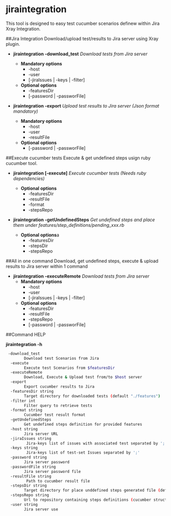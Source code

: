 # jiraintegration

This tool is designed to easy test cucumber scenarios definew within Jira Xray Integration.

##Jira Integration
Download/upload test/results to Jira server using Xray plugin.

* **jiraintegration -download_test** *Download tests from Jira server*
  * **Mandatory options**
    * -host 
    * -user
    * [-jiraIssues | -keys | -filter]
  * **Optional options**
    * -featuresDir
    * [-password | -passworFile]

* **jiraintegration -export** *Upload test results to Jira server (Json format mandatory)*
  * **Mandatory options**
    * -host 
    * -user
    * -resultFile
  * **Optional options**
    * [-password | -passworFile]

##Execute cucumber tests
Execute & get undefined steps usign ruby cucumber tool.

* **jiraintegration [-execute]** *Execute cucumber tests (Needs ruby dependencies)*
  * **Optional options**
    * -featuresDir
    * -resultFile
    * -format
    * -stepsRepo
    
* **jiraintegration -getUndefinedSteps** *Get undefined steps and place them under features/step_definitions/pending_xxx.rb*
  * **Optional options**a
    * -featuresDir
    * -stepsDir	
    * -stepsRepo
  
##All in one command 
Download, get undefined steps, execute & upload results to Jira server within 1 command

* **jiraintegration -executeRemote** *Download tests from Jira server*
  * **Mandatory options**
    * -host 
    * -user
    * [-jiraIssues | -keys | -filter]
  * **Optional options**
    * -featuresDir
    * -resultFile
    * -stepsRepo
    * [-password | -passworFile]


##Command HELP

**jiraintegration -h**

```Bash
 -download_test
        Download test Scenarios from Jira
  -execute
        Execute test Scenarios from $featuresDir
  -executeRemote
        Download, Execute & Upload test from/to $host server
  -export
        Export cucumber results to Jira
  -featuresDir string
        Target directory for downloaded tests (default "./features")
  -filter int
        Filter query to retrieve tests
  -format string
        Cucumber test result format
  -getUndefinedSteps
        Get undefined steps definition for provided features
  -host string
        Jira server URL
  -jiraIssues string
         Jira-keys list of issues with associated test separated by ';'
  -keys string
         Jira-keys list of test-set Issues separated by ';'
  -password string
        Jira server password
  -passwordFile string
        Jira server password file
  -resultFile string
         Path to cucumber result file
  -stepsDir string
        Target directory for place unddefined steps generated file (default "./features/step_definitions")
  -stepsRepo string
        Url to repository containing steps definitions (cucumber structure needed in the repo root=/features)
  -user string
        Jira server use
```

